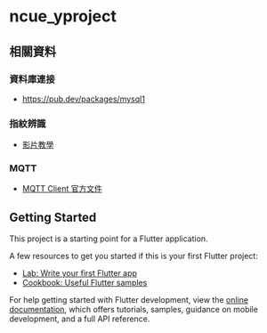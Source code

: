 # ncue_yproject

## 相關資料

### 資料庫連接

- https://pub.dev/packages/mysql1
### 指紋辨識

- [影片教學](https://www.youtube.com/watch?v=r78T0XpFB7s)

### MQTT

- [MQTT Client 官方文件](https://pub.dev/packages/mqtt_client)

## Getting Started

This project is a starting point for a Flutter application.

A few resources to get you started if this is your first Flutter project:

- [Lab: Write your first Flutter app](https://docs.flutter.dev/get-started/codelab)
- [Cookbook: Useful Flutter samples](https://docs.flutter.dev/cookbook)

For help getting started with Flutter development, view the
[online documentation](https://docs.flutter.dev/), which offers tutorials,
samples, guidance on mobile development, and a full API reference.
